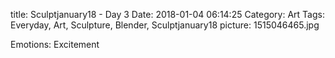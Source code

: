 title: Sculptjanuary18 - Day 3
Date: 2018-01-04 06:14:25
Category: Art
Tags: Everyday, Art, Sculpture, Blender, Sculptjanuary18
picture: 1515046465.jpg

Emotions: Excitement

